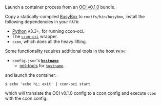 Launch a container process from an [OCI v0.1.0][oci] bundle.

Copy a statically-compiled [BusyBox][] to `rootfs/bin/busybox`,
install the following dependencies in your `PATH`:

* [Python][] v3.3+, for running ccon-oci.
* The [`ccon-oci`][ccon-oci] wrapper.
* `ccon`, which does all the heavy lifting.

Some functionality requires additional tools in the host `PATH`:

* `config.json`'s [**`hostname`**][oci-hostname]
  * [net-tools][] for [`hostname`][hostname.1].

and launch the container:

    $ echo 'echo hi; exit' | ccon-oci start

which will translate the OCI v0.1.0 config to a ccon config and
execute `ccon` with the ccon config.

[oci]: https://github.com/opencontainers/specs/tree/v0.1.1
[ccon-oci]: ../../../../ccon-oci
[oci-hostname]: https://github.com/opencontainers/specs/blob/v0.1.1/config.md#hostname

[BusyBox]: http://www.busybox.net/
[net-tools]: http://net-tools.sourceforge.net/
[Python]: https://www.python.org/

[hostname.1]: http://man7.org/linux/man-pages/man1/hostname.1.html
